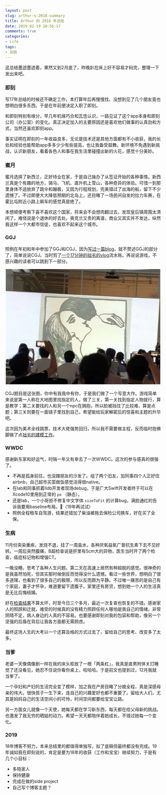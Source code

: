 ```yaml
---
layout: post
slug: arthur-s-2018-summary
title: Arthur 的 2018 年总结
date: 2019-02-19 10:56:17
comments: true
categories:
- Life
tags:
- 总结
---
```




这总结墨迹墨迹着，果然又到2月底了，昨晚趴在床上好不容易才码完，整理一下发出来吧。

### 即刻

写17年总结的时候还不确定工作，本打算年后再慢慢找，没想到见了几个朋友竟也想明白很多东西。于是在年前便决定入职了即刻。

和即刻特别有缘分，早几年机缘巧合和瓦恁认识，一路见证了这个app本身和即刻公司（办公室）的变化。真正决定加入的主要原因还是喜欢他们做事的认真劲和方式，当然还喜欢即刻app。

事实证明在即刻的一年收益良多，无论是技术还是其他方面都有不小收获，我的长处和经验也能帮助app多多少少有些提高，也让我备受鼓舞。新环境不免遇到新挑战，认识新朋友，看着各色人和事在我生活里碰撞出新的火花，感觉十分美妙。

### 蜜月

蜜月选择了新西兰，正好待业在家，于是自己操办了从签证开始的各种事情。新西兰真是个有趣的地方，骑马、飞机、直升机上雪山，各种奇异的体验。可惜一到那里身体不适放弃了跳伞和蹦极，又因为行程规划，完美错过了出海的船，留下不少遗憾了。不过即便大大降低预期的北岛上，还目睹了一场民间自发的拉力车赛，在霍比屯附近小路上飙车的感觉真是绝了。

本想顺便考察下喜不喜欢这个国家，将来会不会想肉翻过去，发现皇后镇周围太清闲了，难怪说是个退休的好去处。奥克兰又贵的离谱，商业又其实并不发达，纵然我这样一个大都市信徒，也喜欢不起来这个城市。

### GGJ

照例在年初和年中参加了GGJ和CGJ，因为[写过一篇blog](/ggj-2018/)，就不赘述GGJ的部分了，简单说说CGJ。当时剪了[一个17分钟的拙劣的vlog](https://v.youku.com/v_show/id_XMzcxNDc2Mjc1Ng==.html)流水账。再说说游戏，不感兴趣的读者可以跳到下一部分。

![](/images/uploads/jekyll/cgj18.png)

CGJ题目是这张图，你中有我我中有你，于是我们做了一个写意大作。游戏简单来说是第一人称在大地图里找指定的人，做了三关，第一关找到指定人物就行，算是教学；第二关要找的人和另一个npc在拥抱，所以脸被挡住了比较难，算是点题；第三关则要在一面镜子里找到自己，希望能给玩家解密后的惊喜和主题的升华吧。

这次因为美术全线跳票，技术大佬强势回归，所以我不需要做主程，反而临时抱佛脚做了点[拙劣的建模工作](https://dribbble.com/shots/4820359-Rough-City-Model-for-Our-Game-Jam-Project)。

### WWDC

感谢新东家和好运气，时隔一年又有幸去了一次WWDC。这次的参与感真的很强了。

- 不再是孤身前往，也没蹭朋友的沙发了。组了两个旧友，加同事四个人正好住airbnb，自己超市买菜做饭感觉活得很native。
- 在lab和同事抓着lldb开发者现场debug，于是广大Swift开发者终于可以在Xcode10里用到正常的 `po` （静态）。
- 还是lab，一个小哥拒不修复中文字体 `sizeToFit` 的计算bug，满脸通红的告诉我要用baseline布局。😤（19年再试试）
- 照例全程租车自驾游，结果还错加了柴油被拖去保险公司换车，好在买了全保。

### 生病

11月份突染重疾，发烧不退，挂了一周盐水，各种厌氧益氧广普抗生素下去不见好转。一周后突然腹痛，B超检查说是肝里有5cm大的异物，医生当时开了两个检查，癌症标记物和增强CT。

一晚没睡。思考了各种人生问题。第二天在高速上居然有种超脱的感觉。很神奇的是我虽然怕死，但其实那时候倒反而觉得没什么遗憾。看过一些世界，想明白了很多道理，也看到了很多自己的极限，所以反而颇为平静。不过唯一痛苦的是自己有个家庭，妻子才怀孕，难道要留下遗腹子。家里还有房贷，想到她一个人的生活真是无比后悔结婚。

好在[检查结果](http://onetake.dafork.com/static/photos/4oaw9va.html)不算太坏，时至今日三个多月，最近一次复查也恢复的不错。感谢家人的照顾和迁就，难受的时候真的没有精力照顾任何人哪怕是我自己的情绪，非常阴晴不定，病人身边的人真的不容易。也要感谢即刻对我的包容和帮助，像另一个坚强的后盾在背后让我各方面都无需顾虑。

最终这场人生的大考以一个还算及格的方式过去了，留给自己的思考、改变多了太多。

### 当爹

老婆一天像偶像剧一样在我的床头柜放了一根「两条杠」，我真是直男附体关灯睡觉了还没看见，她忍不住说你看你桌上，哈哈哈。于是前文也提到过，12月我就当爹了。

一个孕妇和产妇的生活完全变了模样，加之我在产房目睹了分娩全程，真是深感母亲的伟大。很快孩子一生下来，连自己的兴趣爱好也都不重要了。留给大人们，尤其是妈妈自己的生活空间小的可怜，时间空间都要给宝宝让路。

另一方面女儿就像一个天使，她每天都在学习新东西，每天都在给父母新的挑战。也激发了我无穷的晒娃的动力。希望一天天都陪伴着她成长，不错过她每一个变化。

### 2019

18年博客不努力，本来总结里的都值得单独写，拟了底稿但最终都没有完成。19年诚如我在即刻说的，肯定是要为18年的收获（工作和宝宝）继续努力，于是有几个小目标：

- 多陪家人
- 保持健康
- 完成在做的side project
- 自己写个博客主题？

